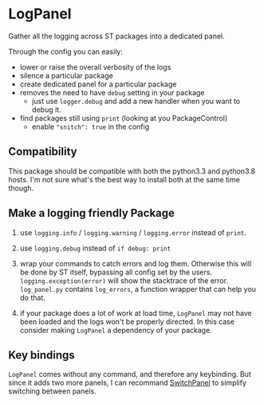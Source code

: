 # LogPanel

Gather all the logging across ST packages into a dedicated panel.

Through the config you can easily:
* lower or raise the overall verbosity of the logs
* silence a particular package
* create dedicated panel for a particular package
* removes the need to have `debug` setting in your package
  - just use `logger.debug` and add a new handler when you want to debug it.
* find packages still using `print` (looking at you PackageControl)
  - enable `"snitch": true` in the config


## Compatibility

This package should be compatible with both the python3.3 and python3.8 hosts.
I'm not sure what's the best way to install both at the same time though.

## Make a logging friendly Package

1. use `logging.info` / `logging.warning` / `logging.error` instead of `print`.

2. use `logging.debug` instead of `if debug: print`

2. wrap your commands to catch errors and log them.
Otherwise this will be done by ST itself, bypassing all config set by the users.
`logging.exception(error)` will show the stacktrace of the error.
`log_panel.py` contains `log_errors`,
a function wrapper that can help you do that.

3. if your package does a lot of work at load time,
`LogPanel` may not have been loaded
and the logs won't be properly directed.
In this case consider making
`LogPanel` a dependency of your package.


## Key bindings

`LogPanel` comes without any command,
and therefore any keybinding.
But since it adds two more panels,
I can recommand [SwitchPanel](https://packagecontrol.io/packages/SwitchPanel)
to simplify switching between panels. 
